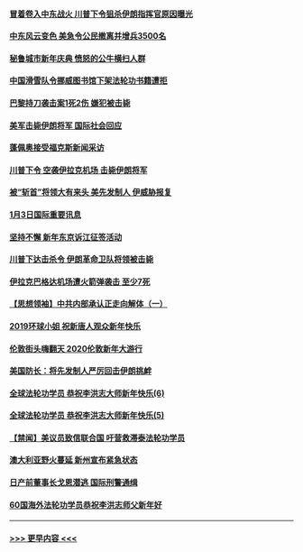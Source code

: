 #### [冒着卷入中东战火 川普下令狙杀伊朗指挥官原因曝光](../pages/prog202/a102744900.md?t=01041344) 
#### [中东风云变色 美急令公民撤离并增兵3500名](../pages/prog202/a102744827.md?t=01041344) 
#### [秘鲁城市新年庆典 愤怒的公牛横扫人群](../pages/prog202/a102744618.md?t=01041344) 
#### [中国滑雪队令挪威图书馆下架法轮功书籍遭拒](../pages/prog202/a102744639.md?t=01041344) 
#### [巴黎持刀袭击案1死2伤 嫌犯被击毙](../pages/prog202/a102744566.md?t=01041344) 
#### [美军击毙伊朗将军 国际社会回应](../pages/prog202/a102744485.md?t=01041344) 
#### [蓬佩奥接受福克斯新闻采访](../pages/prog202/a102744480.md?t=01041344) 
#### [川普下令 空袭伊拉克机场 击毙伊朗将军](../pages/prog202/a102744470.md?t=01041344) 
#### [被“斩首”将领大有来头 美先发制人 伊威胁报复](../pages/prog202/a102744454.md?t=01041344) 
#### [1月3日国际重要讯息](../pages/prog202/a102744301.md?t=01041344) 
#### [坚持不懈 新年东京诉江征签活动](../pages/prog202/a102744303.md?t=01041344) 
#### [川普下达击杀令 伊朗革命卫队将领被击毙](../pages/prog202/a102741911.md?t=01041344) 
#### [伊拉克巴格达机场遭火箭弹袭击 至少7死](../pages/prog202/a102744115.md?t=01041344) 
#### [【思想领袖】中共内部承认正走向解体（一）](../pages/prog202/a102744097.md?t=01041344) 
#### [2019环球小姐 祝新唐人观众新年快乐](../pages/prog202/a102744043.md?t=01041344) 
#### [伦敦街头嗨翻天 2020伦敦新年大游行](../pages/prog202/a102743925.md?t=01041344) 
#### [美国防长：将先发制人严厉回击伊朗挑衅](../pages/prog202/a102743930.md?t=01041344) 
#### [全球法轮功学员 恭祝李洪志大师新年快乐(6)](../pages/prog202/a102743899.md?t=01041344) 
#### [全球法轮功学员 恭祝李洪志大师新年快乐(5)](../pages/prog202/a102743766.md?t=01041344) 
#### [【禁闻】美议员致信联合国 吁营救滞泰法轮功学员](../pages/prog202/a102743781.md?t=01041344) 
#### [澳大利亚野火蔓延 新州宣布紧急状态](../pages/prog202/a102743681.md?t=01041344) 
#### [日产前董事长戈恩潜逃 国际刑警通缉](../pages/prog202/a102743676.md?t=01041344) 
#### [60国海外法轮功学员恭祝李洪志师父新年好](../pages/prog202/a102743628.md?t=01041344) 

----
#### [ >>> 更早内容 <<< ](../indexes/prog202-earlier.md)
